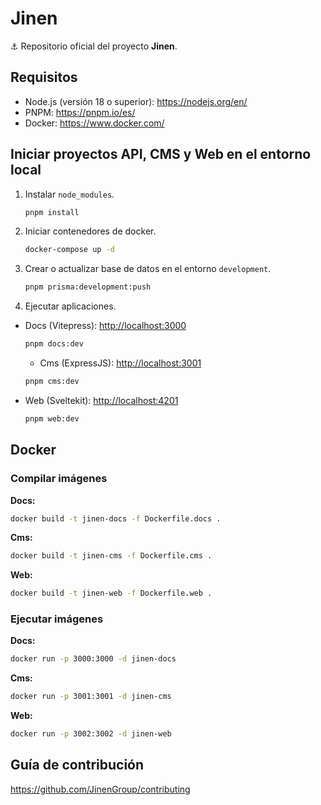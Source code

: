 # Jinen

⚓ Repositorio oficial del proyecto **Jinen**.

## Requisitos

- Node.js (versión 18 o superior): <https://nodejs.org/en/>
- PNPM: <https://pnpm.io/es/>
- Docker: <https://www.docker.com/>

## Iniciar proyectos API, CMS y Web en el entorno local

1. Instalar `node_modules`.

   ```sh
   pnpm install
   ```

2. Iniciar contenedores de docker.

   ```sh
   docker-compose up -d
   ```

3. Crear o actualizar base de datos en el entorno `development`.

   ```sh
   pnpm prisma:development:push
   ```

4. Ejecutar aplicaciones.

- Docs (Vitepress): [http://localhost:3000](http://localhost:3000)

  ```sh
  pnpm docs:dev
  ```

  - Cms (ExpressJS): [http://localhost:3001](http://localhost:3001)

  ```sh
  pnpm cms:dev
  ```

- Web (Sveltekit): [http://localhost:4201](http://localhost:4201)

  ```sh
  pnpm web:dev
  ```

## Docker

### Compilar imágenes

**Docs:**

```sh
docker build -t jinen-docs -f Dockerfile.docs .
```

**Cms:**

```sh
docker build -t jinen-cms -f Dockerfile.cms .
```

**Web:**

```sh
docker build -t jinen-web -f Dockerfile.web .
```

### Ejecutar imágenes

**Docs:**

```sh
docker run -p 3000:3000 -d jinen-docs
```

**Cms:**

```sh
docker run -p 3001:3001 -d jinen-cms
```

**Web:**

```sh
docker run -p 3002:3002 -d jinen-web
```

## Guía de contribución

<https://github.com/JinenGroup/contributing>
